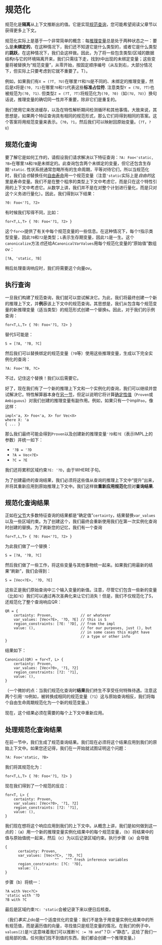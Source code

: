 # 规范化

规范化是**隔离**从上下文推断出的值。它是实现[规范查询][cq]，您可能希望阅读父章节以获得更多上下文。

规范化实际上是基于一个非常简单的概念：每[推理变量](../type-inference.html#vars)总是处于两种状态之一：要么是**未绑定的**，在这种情况下，我们还不知道它是什么类型的，或者它是什么类型的**跳跃**，在这种情况下，我们会这样做。因此，为了将一些包含类型/区域的数据结构t与它的环境隔离开来，我们只需往下走，找到t中出现的未绑定变量；这些变量将被替换为“规范变量”，从零开始，按固定顺序编号（从左到右，大部分情况下，但实际上只要考虑到它就不重要了。T）。

[cq]: ./canonical-queries.html

例如，如果我们有`X = (?T, ?U)`在哪里`?T`和`?U`是不同的、未绑定的推理变量，然后是`X`将是`(?0, ?1)`在哪里`?0`和`?1`代表这些**标准占位符**. 注意类型`Y = (?U, ?T)`也被规范为`(?0, ?1)`. 但类型`Z = (?T, ?T)`将规范化为`(?0, ?0)`（如`(?U, ?U)`）换句话说，推理变量的确切同一性并不重要，除非它们是重复的。

我们使用它来改进缓存，以及在特性解析期间检测循环和其他事情。大致来说，其思想是，如果两个特征查询具有相同的规范形式，那么它们将得到相同的答案。这个答案将用规范变量来表示。（`?0`，`?1`，然后我们可以映射回原始变量。（`?T`，`?U`）

## 规范化查询

要了解它是如何工作的，请假设我们请求解决以下特征查询：`?A: Foo<'static, ?B>`在哪里`?A`和`?B`是未绑定的。此查询包含两个未绑定的变量，但它还包含生存期`'static`. 性状系统通常忽略所有的生命周期，平等对待它们，所以当规范化时，我们会*也*替换任何[自由寿命](../appendix/background.html#free-vs-bound)用一个规范变量（注意`'static`实际上是*自由的*这里是寿命变量。我们不是在整个程序的类型上下文中考虑它，而是只在这个特性引用的上下文中考虑它。从数学上讲，我们并不是在对整个计划进行量化，而是只对这个义务进行量化）。因此，我们得到以下结果：

```text
?0: Foo<'?1, ?2>
```

有时候我们写得不同，比如：

```text
for<T,L,T> { ?0: Foo<'?1, ?2> }
```

这个`for<>`提供了有关中每个规范变量的一些信息。在这种情况下，每个`T`指示类型变量，因此`?0`和`?2`是类型；`L`表示生存期变量，因此`?1`是一生。这个`canonicalize`方法*也*还给A`CanonicalVarValues`用每个规范化变量的“原始值”数组ov：

```text
[?A, 'static, ?B]
```

稍后处理查询响应时，我们将需要这个向量ov。

## 执行查询

一旦我们构建了规范查询，我们就可以尝试解决它。为此，我们将最终创建一个新的推理上下文，并**例示**该上下文中的规范查询。其思想是，我们从包含每个规范变量的新推理变量（适当类型）的规范形式创建一个替换s。因此，对于我们的示例查询：

```text
for<T,L,T> { ?0: Foo<'?1, ?2> }
```

替代S可能是：

```text
S = [?A, '?B, ?C]
```

然后我们可以替换绑定的规范变量（`?0`等）使用这些推理变量，生成以下完全实例化的查询：

```text
?A: Foo<'?B, ?C>
```

不过，记住这个替换！我们以后需要它。

好了，现在我们有了一个新的推理上下文和一个实例化的查询，我们可以继续并尝试解决它。特性解算器本身在[另一节](./slg.html)，但足以说明它将计算[确定性值][cqqr]（`Proven`或`Ambiguous`）对我们创建的推理变量有副作用。例如，如果只有一个impl`Foo`，像这样：

[cqqr]: ./canonical-queries.html#query-response

```rust,ignore
impl<'a, X> Foo<'a, X> for Vec<X>
where X: 'a
{ ... }
```

那么我们最终可能会得到`Proven`以及创建新的推理变量`'?D`和`?E`（表示IMPL上的参数）并统一如下：

-   `'?B = '?D`
-   `?A = Vec<?E>`
-   `?C = ?E`

我们还将累积区域约束`?E: '?D`，由于WHERE子句。

为了创建最终的查询结果，我们必须将这些值从查询的推理上下文中“提升”出来，并将其重新应用到原始推理上下文中。我们这样做**重新应用规范化**但对**查询结果**.

## 规范化查询结果

正如在[父节][cqqr]大多数特征查询的结果都是“确定值”`certainty`，结果替换`var_values`以及一些区域约束。为了创建这个，我们最终会重新使用我们在第一次实例化查询时创建的替换。为了刷新您的记忆，我们有一个查询

```text
for<T,L,T> { ?0: Foo<'?1, ?2> }
```

为此我们做了一个替换：

```text
S = [?A, '?B, ?C]
```

然后我们做了一些工作，将这些变量与其他事物统一起来。如果我们用最新的结果“刷新”，我们会得到：

```text
S = [Vec<?E>, '?D, ?E]
```

这些正是我们原始查询中三个输入变量的新值。注意，尽管它们包含一些新的变量（比如`?E`）我们可以通过再次圣典化来让它们消失！但是，我们不仅规范化了S，还规范化了整个查询响应QR：

```text
QR = {
    certainty: Proven,             // or whatever
    var_values: [Vec<?E>, '?D, ?E] // this is S
    region_constraints: [?E: '?D], // from the impl
    value: (),                     // for our purposes, just (), but
                                   // in some cases this might have
                                   // a type or other info
}
```

结果如下：

```text
Canonical(QR) = for<T, L> {
    certainty: Proven,
    var_values: [Vec<?0>, '?1, ?2]
    region_constraints: [?2: '?1],
    value: (),
}
```

（一个微妙的点：当我们规范化查询时**结果**我们终生不享受任何特殊待遇。注意这两个引用`'?D`例如，被转换成相同的规范变量（`?1`）这与原始查询相反，我们将每个自由生命周期规范化为一个新的规范变量。）

现在，这个结果必须在需要的每个上下文中重新应用。

## 处理规范化查询结果

在前一节中，我们生成了规范查询结果。我们现在必须将这个结果应用到我们的原始上下文中。如果您还记得，我们在一开始就试图证明这个问题：

```text
?A: Foo<'static, ?B>
```

我们将其规范化为：

```text
for<T,L,T> { ?0: Foo<'?1, ?2> }
```

现在我们得到了一个规范的反应：

```text
for<T, L> {
    certainty: Proven,
    var_values: [Vec<?0>, '?1, ?2]
    region_constraints: [?2: '?1],
    value: (),
}
```

我们现在想将这个响应应用到我们的上下文中。从概念上讲，我们是如何做到这一点的：（a）用一个新的推理变量实例化结果中的每个规范变量，（b）将结果中的值与原始值统一起来，然后（c）为以后记录区域约束。执行步骤（a）会导致

```text
{
      certainty: Proven,
      var_values: [Vec<?C>, '?D, ?C]
                       ^^   ^^^ fresh inference variables
      region_constraints: [?C: '?D],
      value: (),
}
```

步骤（b）将统一：

```text
?A with Vec<?C>
'static with '?D
?B with ?C
```

最后是区域约束`?C: 'static`会被记录下来以便日后核查。

（我们*事实上*do是一个适度优化的变量：我们不是急于用变量实例化结果中的所有规范值，而是遍历值的向量，寻找值只是规范变量的情况。在我们的例子中，`values[2]`是`?C`这意味着我们可以推断`?C := ?B and`“？D: =“静态”。这给了我们一组局部的值。任何我们找不到值的东西，我们都会创建一个推理变量。）
